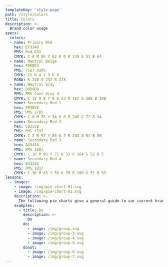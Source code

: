 ```yaml
---
templateKey: 'style-page'
path: /style/colors
title: Colors
description: >-
  Brand color usage
specs:
  colors:
  - name: Primary Red
    hex: EF3340
    PMS: Red 032
    CMYK: C 0 M 86 Y 63 K 0 R 239 G 51 B 64
  - name: Neutral Beige
    hex: F0EDE3
    PMS: 7527 @20%
    CMYK: C5 M 4 Y 9 K 0
    RGBA: R 240 G 237 B 228
  - name: Neutral Gray
    hex: D8D8D8
    PMS: PMS Cool Gray 4
    CMYK: C 12 M 8 Y 9 K 23 R 187 G 188 B 188
  - name: Secondary Red 1
    hex: F8485E
    PMS: PMS 1785
    CMYK: C 0 M 76 Y 54 K 0 R 248 G 72 B 94
  - name: Secondary Red 2
    hex: CB333B
    PMS: PMS 1797
    CMYK: C 2 M 97 Y 85 K 7 R 203 G 51 B 59
  - name: Secondary Red 3
    hex: A4343A
    PMS: PMS 1807
    CMYK: C 10 M 93 Y 71 K 33 R 164 G 52 B 5
  - name: Secondary Red 4
    hex: 643335
    PMS: PMS 1817
    CMYK: C 30 M 85 Y 59 K 70 R 100 G 51 B 53
lessons:
  - images:
    - image: /img/pie-chart-01.svg
    - image: /img/pie-chart-02.svg
    description: >-
      The following pie charts give a general guide to our current brand color (by visual weight) usage on a page. Black is reserved for text.
    examples:
      - title: Do
        description: >-
          Do
        do:
          - image: /img/group.svg
          - image: /img/group-3.svg
          - image: /img/group-4.svg
          - image: /img/group-5.svg
        donot:
          - image: /img/group-6.svg
          - image: /img/group-7.svg
---
```

